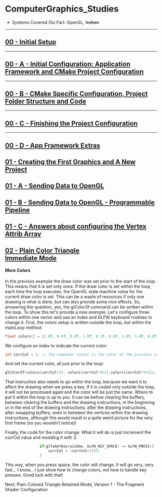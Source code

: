 # ComputerGraphics_Studies
- Systems Covered (So Far): OpenGL, ~~Vulkan~~
________________________________________________________________________________
## [00 - Initial Setup](https://github.com/hiperlogic/ComputerGraphics_Studies/blob/master/README.md)

________________________________________________________________________________
## [00 - A - Initial Configuration: Application Framework and CMake Project Configuration](https://github.com/hiperlogic/ComputerGraphics_Studies/blob/00_CMake_Project_Create/README.md)

________________________________________________________________________________
## [00 - B - CMake Specific Configuration, Project Folder Structure and Code](https://github.com/hiperlogic/ComputerGraphics_Studies/blob/00_a_Project_Structure_And_Setup/README.md)

________________________________________________________________________________
## [00 - C - Finishing the Project Configuration](https://github.com/hiperlogic/ComputerGraphics_Studies/blob/00_b_app_framework/README.md)

________________________________________________________________________________
## [00 - D - App Framework Extras](https://github.com/hiperlogic/ComputerGraphics_Studies/blob/00_c_app_framework_extras/README.md)

## [01 - Creating the First Graphics and A New Project](https://github.com/hiperlogic/ComputerGraphics_Studies/blob/01_OpenGL_The_First_Graphics/README.md)

## [01 - A - Sending Data to OpenGL](https://github.com/hiperlogic/ComputerGraphics_Studies/blob/01_a_plain_triangle/README.md)

## [01 - B - Sending Data to OpenGL - Programmable Pipeline](https://github.com/hiperlogic/ComputerGraphics_Studies/blob/01_b_plain_triangle_programmable_pipeline/README.md)

## [01 - C - Answers about configuring the Vertex Attrib Array](https://github.com/hiperlogic/ComputerGraphics_Studies/blob/01_c_Plain_Triangle_Programmable_Pipeline_Answers/README.md)

## [02 - Plain Color Triangle <br>  Immediate Mode](https://github.com/hiperlogic/ComputerGraphics_Studies/blob/02_Plain_Color_Triangle/README.md)

#### More Colors

In the previous example the draw color was set prior to the start of the loop. This means that it is set only once.
If the draw color is set within the loop, each time the loop executes, the OpenGL state machine value for the current draw color is set. This can be a waste of resources if only one drawing is what is done, but can also provide some nice effects.
So, answering the question, yes, the glColor3f command can be written within the loop.
To show this let's provide a new example. Let's configure three colors within one vector and use an index and GLFW keyboard routines to change it.
First, the colors setup is written outside the loop, but within the mainLoop method:

```C++
float colors[] = {1.0f, 0.0f, 0.0f, 1.0f, 0.1f, 0.8f, 1.0f, 1.0f, 0.0f}; //Red, somewhat violet and yellow
```

We configure an index to indicate the current color:

```C++
int corrCol = 1; // The somewhat violet is the color of the previous code
```

And set the current color, all just prior to the loop:

```C++
glColor3f(colors[corrCol*3], colors[corrCol*3+1],colors[corrCol*3+2]);
``` 

That instruction also needs to go within the loop, because we want it to affect the drawing when we press a key.
If it is coded only outside the loop, it will not be processed again and the color will be just the same.
Where to put it within the loop is up to you. It can be before clearing the buffers, between clearing the buffers and the drawing instructions, in the beginning or in the end of the drawing instructions, after the drawing instructions, after swapping buffers, even in between the vertices within the drawing instructions, although this would result in a quite weird picture for the very first frame (so you wouldn't notice)!

Finally, the code for the color change. What it will do is just increment the corrCol value and modding it with 3.

```C++
                if(glfwGetKey(window, GLFW_KEY_SPACE) == GLFW_PRESS){
                    corrCol = (corrCol+1)%3;
                }
```

This way, when you press space, the color will change.
It will go very, very fast... I know... I just show how to change colors, not how to handle key presses. Good luck with that!

Next: Plain Colored Triangle Retained Mode, Version 1 - The Fragment Shader Configuration
